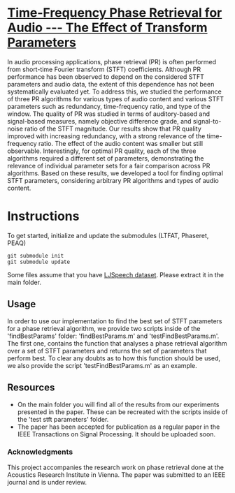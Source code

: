 # [Time-Frequency Phase Retrieval for Audio --- The Effect of Transform Parameters]()


In audio processing applications, phase retrieval (PR) is often performed from short-time Fourier transform (STFT) coefficients. Although PR performance has been observed to depend on the considered STFT parameters and audio data, the extent of this dependence has not been systematically evaluated yet. To address this, we studied the performance of three PR algorithms for various types of audio content and various STFT parameters such as redundancy, time-frequency ratio, and type of the window. The quality of PR was studied in terms of auditory-based and signal-based measures, namely objective difference grade, and signal-to-noise ratio of the STFT magnitude. Our results show that PR quality improved with increasing redundancy, with a strong relevance of the time-frequency ratio. The effect of the audio content was smaller but still observable. Interestingly, for optimal PR quality, each of the three algorithms required a different set of parameters, demonstrating the relevance of individual parameter sets for a fair comparison across PR algorithms. Based on these results, we developed a tool for finding optimal STFT parameters, considering arbitrary PR algorithms and types of audio content.  

# Instructions
To get started, initialize and update the submodules (LTFAT, Phaseret, PEAQ)
```
git submodule init
git submodule update
```

Some files assume that you have [LJSpeech dataset](https://keithito.com/LJ-Speech-Dataset/). Please extract it in the main folder.

## Usage

In order to use our implementation to find the best set of STFT parameters for a phase retrieval algorithm, we provide two scripts inside of the  'findBestParams' folder: 'findBestParams.m' and 'testFindBestParams.m'. The first one, contains the function that analyses a phase retrieval algorithm over a set of STFT parameters and returns the set of parameters that perform best. To clear any doubts as to how this function should be used, we also provide the script 'testFindBestParams.m' as an example.


## Resources

- On the main folder you will find all of the results from our experiments presented in the paper. These can be recreated with the scripts inside of the 'test stft parameters' folder.
- The paper has been accepted for publication as a regular paper in the IEEE Transactions on Signal Processing. It should be uploaded soon.


### Acknowledgments

This project accompanies the research work on phase retrieval done at the Acoustics Research Institute in Vienna. The paper was submitted to an IEEE journal and is under review.

